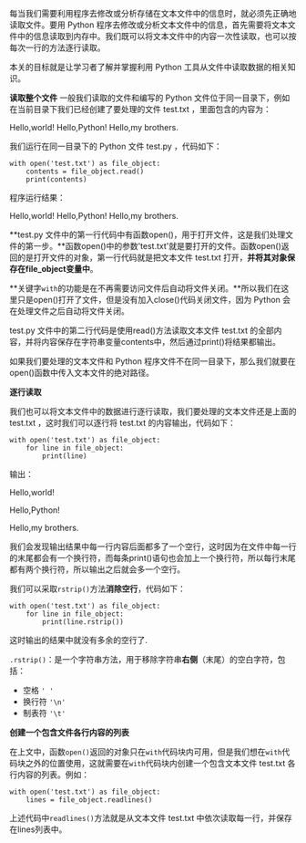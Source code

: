 每当我们需要利用程序去修改或分析存储在文本文件中的信息时，就必须先正确地读取文件。要用 Python 程序去修改或分析文本文件中的信息，首先需要将文本文件中的信息读取到内存中。我们既可以将文本文件中的内容一次性读取，也可以按每次一行的方法逐行读取。

本关的目标就是让学习者了解并掌握利用 Python 工具从文件中读取数据的相关知识。

**读取整个文件**
一般我们读取的文件和编写的 Python 文件位于同一目录下，例如在当前目录下我们已经创建了要处理的文件 test.txt ，里面包含的内容为：

Hello,world!
Hello,Python!
Hello,my brothers.

我们运行在同一目录下的 Python 文件 test.py ，代码如下：

```
with open('test.txt') as file_object:
    contents = file_object.read()
    print(contents)
```

程序运行结果：

Hello,world!
Hello,Python!
Hello,my brothers.

**test.py 文件中的第一行代码中有函数open()，用于打开文件，这是我们处理文件的第一步。**函数open()中的参数'test.txt'就是要打开的文件。函数open()返回的是打开文件的对象，第一行代码就是把文本文件 test.txt 打开，**并将其对象保存在file_object变量中**。

**关键字`with`的功能是在不再需要访问文件后自动将文件关闭。**所以我们在这里只是open()打开了文件，但是没有加入close()代码关闭文件，因为 Python 会在处理文件之后自动将文件关闭。

test.py 文件中的第二行代码是使用read()方法读取文本文件 test.txt 的全部内容，并将内容保存在字符串变量contents中，然后通过print()将结果都输出。

如果我们要处理的文本文件和 Python 程序文件不在同一目录下，那么我们就要在open()函数中传入文本文件的绝对路径。

**逐行读取**

我们也可以将文本文件中的数据进行逐行读取，我们要处理的文本文件还是上面的 test.txt ，这时我们可以逐行将 test.txt 的内容输出，代码如下：

```
with open('test.txt') as file_object:
    for line in file_object:
        print(line)
```

输出：

Hello,world!

Hello,Python!

Hello,my brothers.

我们会发现输出结果中每一行内容后面都多了一个空行，这时因为在文件中每一行的末尾都会有一个换行符，而每条print()语句也会加上一个换行符，所以每行末尾都有两个换行符，所以输出之后就会多一个空行。

我们可以采取`rstrip()`方法**消除空行**，代码如下：

```
with open('test.txt') as file_object:
    for line in file_object:
        print(line.rstrip())
```

这时输出的结果中就没有多余的空行了.

`.rstrip()`：是一个字符串方法，用于移除字符串**右侧**（末尾）的空白字符，包括：

- 空格 `' '`
- 换行符 `'\n'`
- 制表符 `'\t'`

**创建一个包含文件各行内容的列表**

在上文中，函数`open()`返回的对象只在`with`代码块内可用，但是我们想在`with`代码块之外的位置使用，这就需要在`with`代码块内创建一个包含文本文件 test.txt 各行内容的列表。例如：

```
with open('test.txt') as file_object:
    lines = file_object.readlines()
```

上述代码中`readlines()`方法就是从文本文件 test.txt 中依次读取每一行，并保存在lines列表中。